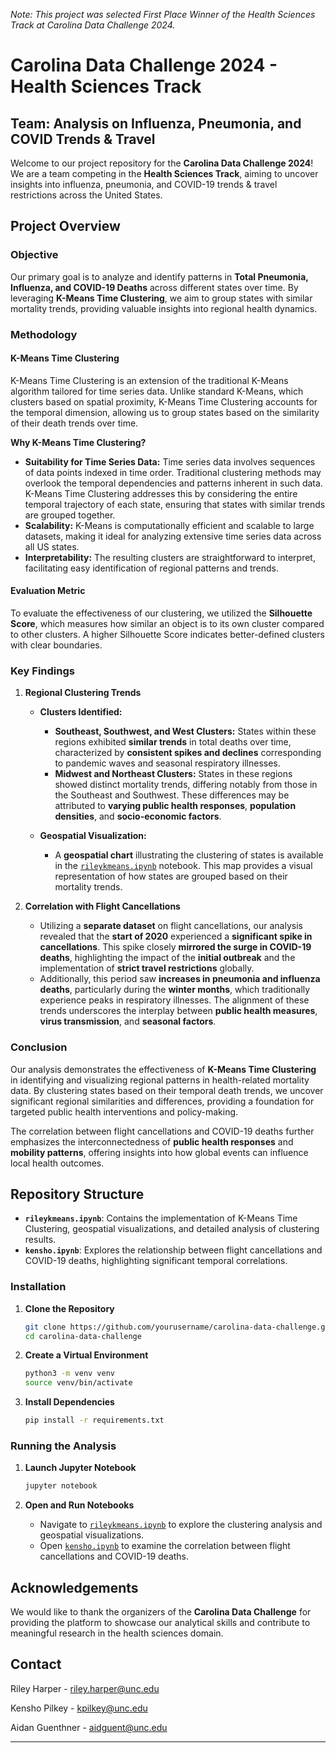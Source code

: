 *Note: This project was selected First Place Winner of the Health Sciences Track at Carolina Data Challenge 2024.*

# Carolina Data Challenge 2024 - Health Sciences Track

## Team: Analysis on Influenza, Pneumonia, and COVID Trends & Travel

Welcome to our project repository for the **Carolina Data Challenge 2024**! We are a team competing in the **Health Sciences Track**, aiming to uncover insights into influenza, pneumonia, and COVID-19 trends & travel restrictions across the United States.

## Project Overview

### **Objective**
Our primary goal is to analyze and identify patterns in **Total Pneumonia, Influenza, and COVID-19 Deaths** across different states over time. By leveraging **K-Means Time Clustering**, we aim to group states with similar mortality trends, providing valuable insights into regional health dynamics.

### **Methodology**

#### **K-Means Time Clustering**
K-Means Time Clustering is an extension of the traditional K-Means algorithm tailored for time series data. Unlike standard K-Means, which clusters based on spatial proximity, K-Means Time Clustering accounts for the temporal dimension, allowing us to group states based on the similarity of their death trends over time.

**Why K-Means Time Clustering?**
- **Suitability for Time Series Data:** Time series data involves sequences of data points indexed in time order. Traditional clustering methods may overlook the temporal dependencies and patterns inherent in such data. K-Means Time Clustering addresses this by considering the entire temporal trajectory of each state, ensuring that states with similar trends are grouped together.
- **Scalability:** K-Means is computationally efficient and scalable to large datasets, making it ideal for analyzing extensive time series data across all US states.
- **Interpretability:** The resulting clusters are straightforward to interpret, facilitating easy identification of regional patterns and trends.

#### **Evaluation Metric**
To evaluate the effectiveness of our clustering, we utilized the **Silhouette Score**, which measures how similar an object is to its own cluster compared to other clusters. A higher Silhouette Score indicates better-defined clusters with clear boundaries.

### **Key Findings**

1. **Regional Clustering Trends**
   - **Clusters Identified:**
     - **Southeast, Southwest, and West Clusters:** States within these regions exhibited **similar trends** in total deaths over time, characterized by **consistent spikes and declines** corresponding to pandemic waves and seasonal respiratory illnesses.
     - **Midwest and Northeast Clusters:** States in these regions showed distinct mortality trends, differing notably from those in the Southeast and Southwest. These differences may be attributed to **varying public health responses**, **population densities**, and **socio-economic factors**.
   
   - **Geospatial Visualization:**
     - A **geospatial chart** illustrating the clustering of states is available in the [`rileykmeans.ipynb`](./rileykmeans.ipynb) notebook. This map provides a visual representation of how states are grouped based on their mortality trends.

2. **Correlation with Flight Cancellations**
   - Utilizing a **separate dataset** on flight cancellations, our analysis revealed that the **start of 2020** experienced a **significant spike in cancellations**. This spike closely **mirrored the surge in COVID-19 deaths**, highlighting the impact of the **initial outbreak** and the implementation of **strict travel restrictions** globally.
   - Additionally, this period saw **increases in pneumonia and influenza deaths**, particularly during the **winter months**, which traditionally experience peaks in respiratory illnesses. The alignment of these trends underscores the interplay between **public health measures**, **virus transmission**, and **seasonal factors**.

### **Conclusion**
Our analysis demonstrates the effectiveness of **K-Means Time Clustering** in identifying and visualizing regional patterns in health-related mortality data. By clustering states based on their temporal death trends, we uncover significant regional similarities and differences, providing a foundation for targeted public health interventions and policy-making.

The correlation between flight cancellations and COVID-19 deaths further emphasizes the interconnectedness of **public health responses** and **mobility patterns**, offering insights into how global events can influence local health outcomes.

## Repository Structure

- **`rileykmeans.ipynb`**: Contains the implementation of K-Means Time Clustering, geospatial visualizations, and detailed analysis of clustering results.
- **`kensho.ipynb`**: Explores the relationship between flight cancellations and COVID-19 deaths, highlighting significant temporal correlations.

### **Installation**
1. **Clone the Repository**
   ```bash
   git clone https://github.com/yourusername/carolina-data-challenge.git
   cd carolina-data-challenge
   ```

2. **Create a Virtual Environment**
   ```bash
   python3 -m venv venv
   source venv/bin/activate
   ```

3. **Install Dependencies**
   ```bash
   pip install -r requirements.txt
   ```

### **Running the Analysis**
1. **Launch Jupyter Notebook**
   ```bash
   jupyter notebook
   ```

2. **Open and Run Notebooks**
   - Navigate to [`rileykmeans.ipynb`](./rileykmeans.ipynb) to explore the clustering analysis and geospatial visualizations.
   - Open [`kensho.ipynb`](./flight_cancellations_analysis.ipynb) to examine the correlation between flight cancellations and COVID-19 deaths.

## Acknowledgements
We would like to thank the organizers of the **Carolina Data Challenge** for providing the platform to showcase our analytical skills and contribute to meaningful research in the health sciences domain.

## Contact

Riley Harper - riley.harper@unc.edu

Kensho Pilkey - kpilkey@unc.edu

Aidan Guenthner - aidguent@unc.edu

---
